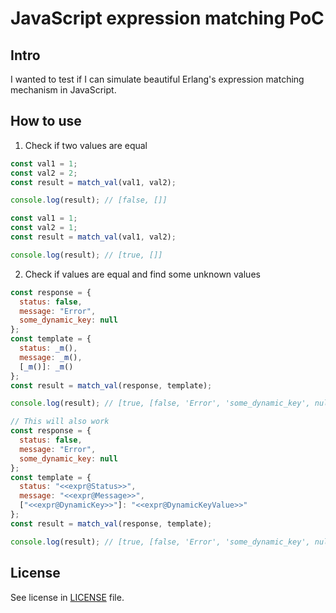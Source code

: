 # JavaScript expression matching PoC
## Intro
I wanted to test if I can simulate beautiful Erlang's expression matching mechanism in JavaScript.

## How to use
1. Check if two values are equal
```js
const val1 = 1;
const val2 = 2;
const result = match_val(val1, val2);

console.log(result); // [false, []]
```

```js
const val1 = 1;
const val2 = 1;
const result = match_val(val1, val2);

console.log(result); // [true, []]
```

2. Check if values are equal and find some unknown values
```js
const response = {
  status: false,
  message: "Error",
  some_dynamic_key: null
};
const template = {
  status: _m(),
  message: _m(),
  [_m()]: _m()
};
const result = match_val(response, template);

console.log(result); // [true, [false, 'Error', 'some_dynamic_key', null]]
```

```js
// This will also work
const response = {
  status: false,
  message: "Error",
  some_dynamic_key: null
};
const template = {
  status: "<<expr@Status>>",
  message: "<<expr@Message>>",
  ["<<expr@DynamicKey>>"]: "<<expr@DynamicKeyValue>>"
};
const result = match_val(response, template);

console.log(result); // [true, [false, 'Error', 'some_dynamic_key', null]]
```

## License
See license in [LICENSE](./LICENSE) file.
